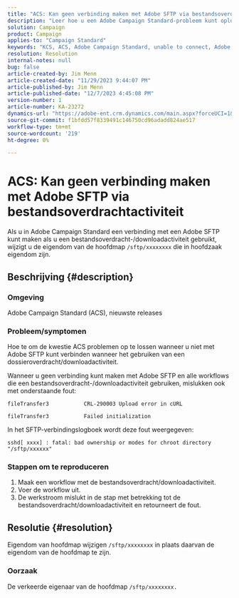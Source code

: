 ```yaml
---
title: "ACS: Kan geen verbinding maken met Adobe SFTP via bestandsoverdrachtactiviteit"
description: "Leer hoe u een Adobe Campaign Standard-probleem kunt oplossen waarbij u geen verbinding kunt maken met Adobe SFTP wanneer u een bestandsoverdracht-/downloadactiviteit gebruikt."
solution: Campaign
product: Campaign
applies-to: "Campaign Standard"
keywords: "KCS, ACS, Adobe Campaign Standard, unable to connect, Adobe SFTP, file transfer, download, error, CRL-290003, cURL, Troubleshooting"
resolution: Resolution
internal-notes: null
bug: false
article-created-by: Jim Menn
article-created-date: "11/29/2023 9:44:07 PM"
article-published-by: Jim Menn
article-published-date: "12/7/2023 4:45:08 PM"
version-number: 1
article-number: KA-23272
dynamics-url: "https://adobe-ent.crm.dynamics.com/main.aspx?forceUCI=1&pagetype=entityrecord&etn=knowledgearticle&id=e39cbc69-008f-ee11-8179-6045bd006268"
source-git-commit: f1bfdd57f8339491c146750cd96adadd824ae517
workflow-type: tm+mt
source-wordcount: '219'
ht-degree: 0%

---
```


# ACS: Kan geen verbinding maken met Adobe SFTP via bestandsoverdrachtactiviteit


Als u in Adobe Campaign Standard een verbinding met een Adobe SFTP kunt maken als u een bestandsoverdracht-/downloadactiviteit gebruikt, wijzigt u de eigendom van de hoofdmap `/sftp/xxxxxxxx` die in hoofdzaak eigendom zijn.

## Beschrijving {#description}


### Omgeving

Adobe Campaign Standard (ACS), nieuwste releases



### Probleem/symptomen

Hoe te om de kwestie ACS problemen op te lossen wanneer u niet met Adobe SFTP kunt verbinden wanneer het gebruiken van een dossieroverdracht/downloadactiviteit.

Wanneer u geen verbinding kunt maken met Adobe SFTP en alle workflows die een bestandsoverdracht-/downloadactiviteit gebruiken, mislukken ook met onderstaande fout:




```
fileTransfer3           CRL-290003 Upload error in cURL 

fileTransfer3           Failed initialization
```




In het SFTP-verbindingslogboek wordt deze fout weergegeven:




```
sshd[ xxxx] : fatal: bad ownership or modes for chroot directory "/sftp/xxxxxx"
```






### <b>Stappen om te reproduceren</b>

1. Maak een workflow met de bestandsoverdracht/downloadactiviteit.
2. Voer de workflow uit.
3. De werkstroom mislukt in de stap met betrekking tot de bestandsoverdracht/downloadactiviteit en retourneert de fout.



## Resolutie {#resolution}


Eigendom van hoofdmap wijzigen `/sftp/xxxxxxxx` in plaats daarvan de eigendom van de hoofdmap te zijn.

### Oorzaak

De verkeerde eigenaar van de hoofdmap `/sftp/xxxxxxxx. `
